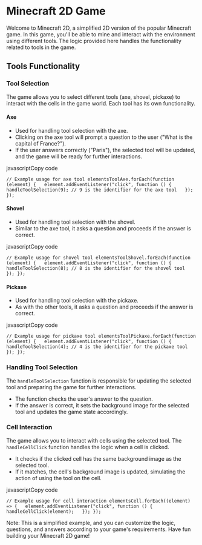 Minecraft 2D Game
=================

Welcome to Minecraft 2D, a simplified 2D version of the popular Minecraft game. In this game, you'll be able to mine and interact with the environment using different tools. The logic provided here handles the functionality related to tools in the game.

Tools Functionality
-------------------

### Tool Selection

The game allows you to select different tools (axe, shovel, pickaxe) to interact with the cells in the game world. Each tool has its own functionality.

#### Axe

*   Used for handling tool selection with the axe.
*   Clicking on the axe tool will prompt a question to the user ("What is the capital of France?").
*   If the user answers correctly ("Paris"), the selected tool will be updated, and the game will be ready for further interactions.

javascriptCopy code

`// Example usage for axe tool elementsToolAxe.forEach(function (element) {   element.addEventListener("click", function () {     handleToolSelection(9); // 9 is the identifier for the axe tool   }); });`

#### Shovel

*   Used for handling tool selection with the shovel.
*   Similar to the axe tool, it asks a question and proceeds if the answer is correct.

javascriptCopy code

`// Example usage for shovel tool elementsToolShovel.forEach(function (element) {   element.addEventListener("click", function () {     handleToolSelection(8); // 8 is the identifier for the shovel tool   }); });`

#### Pickaxe

*   Used for handling tool selection with the pickaxe.
*   As with the other tools, it asks a question and proceeds if the answer is correct.

javascriptCopy code

`// Example usage for pickaxe tool elementsToolPickaxe.forEach(function (element) {   element.addEventListener("click", function () {     handleToolSelection(4); // 4 is the identifier for the pickaxe tool   }); });`

### Handling Tool Selection

The `handleToolSelection` function is responsible for updating the selected tool and preparing the game for further interactions.

*   The function checks the user's answer to the question.
*   If the answer is correct, it sets the background image for the selected tool and updates the game state accordingly.

### Cell Interaction

The game allows you to interact with cells using the selected tool. The `handleCellClick` function handles the logic when a cell is clicked.

*   It checks if the clicked cell has the same background image as the selected tool.
*   If it matches, the cell's background image is updated, simulating the action of using the tool on the cell.

javascriptCopy code

`// Example usage for cell interaction elementsCell.forEach((element) => {   element.addEventListener("click", function () {     handleCellClick(element);   }); });`

Note: This is a simplified example, and you can customize the logic, questions, and answers according to your game's requirements. Have fun building your Minecraft 2D game!
